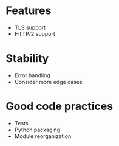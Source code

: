 # Features
* TLS support
* HTTP/2 support

# Stability
* Error handling
* Consider more edge cases

# Good code practices
* Tests
* Python packaging
* Module reorganization
